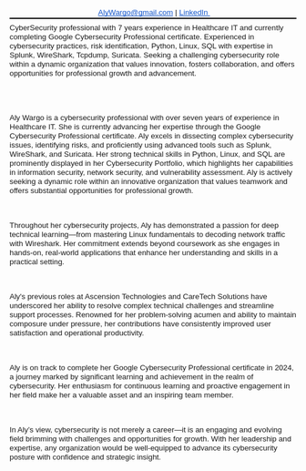 <p dir="ltr" style="line-height:1.3800000000000001;text-align: center;border-bottom:solid #000000 1.5pt;margin-top:0pt;margin-bottom:0pt;"><span id="docs-internal-guid-5775096e-7fff-ef8a-e801-446e9c900f94"><span style="font-size: 10pt; font-family: Calibri, sans-serif; font-variant-numeric: normal; font-variant-east-asian: normal; font-variant-alternates: normal; font-variant-position: normal; vertical-align: baseline; white-space-collapse: preserve;">&nbsp;</span><a href="mailto:AlyWargo@gmail.com" style="text-decoration-line: none;"><span style="font-size: 10pt; font-family: Calibri, sans-serif; color: rgb(17, 85, 204); font-variant-numeric: normal; font-variant-east-asian: normal; font-variant-alternates: normal; font-variant-position: normal; text-decoration-line: underline; text-decoration-skip-ink: none; vertical-align: baseline; white-space-collapse: preserve;">AlyWargo@gmail.com</span></a><span style="font-size: 10pt; font-family: Calibri, sans-serif; font-variant-numeric: normal; font-variant-east-asian: normal; font-variant-alternates: normal; font-variant-position: normal; vertical-align: baseline; white-space-collapse: preserve;"> | </span><a href="https://www.linkedin.com/in/alyshawargo/" style="text-decoration-line: none;"><span style="font-size: 10pt; font-family: Calibri, sans-serif; color: rgb(17, 85, 204); font-variant-numeric: normal; font-variant-east-asian: normal; font-variant-alternates: normal; font-variant-position: normal; text-decoration-line: underline; text-decoration-skip-ink: none; vertical-align: baseline; white-space-collapse: preserve;">LinkedIn&nbsp;</span></a></span></p>

<p dir="ltr" style="line-height:1.2;margin-top:6pt;margin-bottom:6pt;"><span id="docs-internal-guid-5775096e-7fff-ef8a-e801-446e9c900f94"><span style="font-size: 10pt; font-family: Calibri, sans-serif; font-variant-numeric: normal; font-variant-east-asian: normal; font-variant-alternates: normal; font-variant-position: normal; vertical-align: baseline; white-space-collapse: preserve;">CyberSecurity professional with 7 years experience in Healthcare IT and currently completing Google Cybersecurity Professional certificate. Experienced in cybersecurity practices, risk identification, Python, Linux, SQL with expertise in&nbsp; Splunk, WireShark, Tcpdump, Suricata. Seeking a challenging cybersecurity role within a dynamic organization that values innovation, fosters collaboration, and offers opportunities for professional growth and advancement.</span></span></p>

<p><br />
&nbsp;</p>

<p dir="ltr" style="line-height:1.2;margin-top:6pt;margin-bottom:6pt;"><span id="docs-internal-guid-5775096e-7fff-ef8a-e801-446e9c900f94"><span style="font-size: 10pt; font-family: Calibri, sans-serif; font-variant-numeric: normal; font-variant-east-asian: normal; font-variant-alternates: normal; font-variant-position: normal; vertical-align: baseline; white-space-collapse: preserve;">Aly Wargo is a cybersecurity professional with over seven years of experience in Healthcare IT. She is currently advancing her expertise through the Google Cybersecurity Professional certificate. Aly excels in dissecting complex cybersecurity issues, identifying risks, and proficiently using advanced tools such as Splunk, WireShark, and Suricata. Her strong technical skills in Python, Linux, and SQL are prominently displayed in her Cybersecurity Portfolio, which highlights her capabilities in information security, network security, and vulnerability assessment. Aly is actively seeking a dynamic role within an innovative organization that values teamwork and offers substantial opportunities for professional growth.</span></span></p>

<p>&nbsp;</p>

<p dir="ltr" style="line-height:1.2;margin-top:6pt;margin-bottom:6pt;"><span id="docs-internal-guid-5775096e-7fff-ef8a-e801-446e9c900f94"><span style="font-size: 10pt; font-family: Calibri, sans-serif; font-variant-numeric: normal; font-variant-east-asian: normal; font-variant-alternates: normal; font-variant-position: normal; vertical-align: baseline; white-space-collapse: preserve;">Throughout her cybersecurity projects, Aly has demonstrated a passion for deep technical learning&mdash;from mastering Linux fundamentals to decoding network traffic with Wireshark. Her commitment extends beyond coursework as she engages in hands-on, real-world applications that enhance her understanding and skills in a practical setting.</span></span></p>

<p>&nbsp;</p>

<p dir="ltr" style="line-height:1.2;margin-top:6pt;margin-bottom:6pt;"><span id="docs-internal-guid-5775096e-7fff-ef8a-e801-446e9c900f94"><span style="font-size: 10pt; font-family: Calibri, sans-serif; font-variant-numeric: normal; font-variant-east-asian: normal; font-variant-alternates: normal; font-variant-position: normal; vertical-align: baseline; white-space-collapse: preserve;">Aly&#39;s previous roles at Ascension Technologies and CareTech Solutions have underscored her ability to resolve complex technical challenges and streamline support processes. Renowned for her problem-solving acumen and ability to maintain composure under pressure, her contributions have consistently improved user satisfaction and operational productivity.</span></span></p>

<p>&nbsp;</p>

<p dir="ltr" style="line-height:1.2;margin-top:6pt;margin-bottom:6pt;"><span id="docs-internal-guid-5775096e-7fff-ef8a-e801-446e9c900f94"><span style="font-size: 10pt; font-family: Calibri, sans-serif; font-variant-numeric: normal; font-variant-east-asian: normal; font-variant-alternates: normal; font-variant-position: normal; vertical-align: baseline; white-space-collapse: preserve;">Aly is on track to complete her Google Cybersecurity Professional certificate in 2024, a journey marked by significant learning and achievement in the realm of cybersecurity. Her enthusiasm for continuous learning and proactive engagement in her field make her a valuable asset and an inspiring team member.</span></span></p>

<p>&nbsp;</p>

<p dir="ltr" style="line-height:1.2;margin-top:6pt;margin-bottom:6pt;"><span id="docs-internal-guid-5775096e-7fff-ef8a-e801-446e9c900f94"><span style="font-size: 10pt; font-family: Calibri, sans-serif; font-variant-numeric: normal; font-variant-east-asian: normal; font-variant-alternates: normal; font-variant-position: normal; vertical-align: baseline; white-space-collapse: preserve;">In Aly&rsquo;s view, cybersecurity is not merely a career&mdash;it is an engaging and evolving field brimming with challenges and opportunities for growth. With her leadership and expertise, any organization would be well-equipped to advance its cybersecurity posture with confidence and strategic insight.</span></span></p>

<p>&nbsp;</p>
